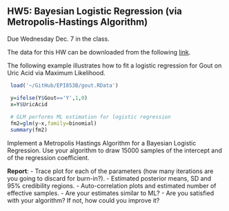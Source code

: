  
## HW5: Bayesian Logistic Regression (via Metropolis-Hastings Algorithm)

Due Wednesday Dec. 7 in the class.

The data for this HW can be downloaded from the following [link](https://github.com/gdlc/EPI853B/blob/master/gout.RData).

The following example illustrates how to fit a logistic regression for Gout on Uric Acid via Maximum Likelihood.

 
```R
 load('~/GitHub/EPI853B/gout.RData') 

 y=ifelse(Y$Gout=='Y',1,0)
 x=Y$UricAcid
 
 # GLM performs ML estimation for logistic regression
 fm2=glm(y~x,family=binomial)
 summary(fm2)
```

Implement a Metropolis Hastings Algorithm for a Bayesian Logistic Regression. Use your algorithm to draw 15000 samples of the intercept and of the regression coefficient.

**Report**:
    - Trace plot for each of the parameters (how many iterations are you going to discard for burn-in?).
    - Estimated posterior means, SD and 95% credibility regions. 
    - Auto-correlation plots and estimated number of effective samples.
    - Are your estimates similar to ML?
    - Are you satisfied with your algorithm? If not, how could you improve it?
    
    
